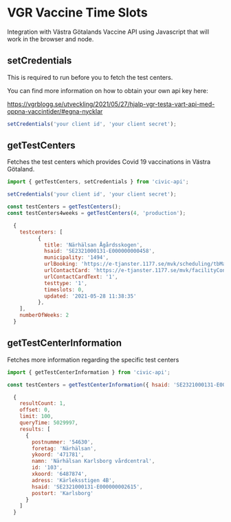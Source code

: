 # VGR Vaccine Time Slots

Integration with Västra Götalands Vaccine API using Javascript that will work in the browser and node.

## setCredentials

This is required to run before you to fetch the test centers.

You can find more information on how to obtain your own api key here:

https://vgrblogg.se/utveckling/2021/05/27/hjalp-vgr-testa-vart-api-med-oppna-vaccintider/#egna-nycklar
 
```javascript
setCredentials('your client id', 'your client secret');
```
## getTestCenters

Fetches the test centers which provides Covid 19 vaccinations in Västra Götaland.

```javascript
import { getTestCenters, setCredentials } from 'civic-api';

setCredentials('your client id', 'your client secret');

const testCenters = getTestCenters();
const testCenters4weeks = getTestCenters(4, 'production');

```

```js
  {
    testcenters: [
          {
            title: 'Närhälsan Ågårdsskogen',
            hsaid: 'SE2321000131-E000000000458',
            municipality: '1494',
            urlBooking: 'https://e-tjanster.1177.se/mvk/scheduling/tbMakeValidation.xhtml?hsaid=SE2321000131-E000000000458&dynamicid=bb0225fc-7c37-47c1-8558-ddb991501c2c',
            urlContactCard: 'https://e-tjanster.1177.se/mvk/facilityContactCard.xhtml?hsaId=SE2321000131-E000000000458',
            urlContactCardText: '1',
            testtype: '1',
            timeslots: 0,
            updated: '2021-05-28 11:38:35'
          },
    ],
    numberOfWeeks: 2 
  }
```

## getTestCenterInformation

Fetches more information regarding the specific test centers

```javascript
import { getTestCenterInformation } from 'civic-api';

const testCenters = getTestCenterInformation({ hsaid: 'SE2321000131-E000000007687' });

```

```js
  {
    resultCount: 1,
    offset: 0,
    limit: 100,
    queryTime: 5029997,
    results: [
      {
        postnummer: '54630',
        foretag: 'Närhälsan',
        ykoord: '471781',
        namn: 'Närhälsan Karlsborg vårdcentral',
        id: '103',
        xkoord: '6487874',
        adress: 'Kärleksstigen 4B',
        hsaid: 'SE2321000131-E000000002615',
        postort: 'Karlsborg'
      }
    ]
  }
```